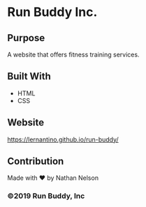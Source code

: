 # Run Buddy Inc.

## Purpose
A website that offers fitness training services.

## Built With
* HTML
* CSS

## Website
https://lernantino.github.io/run-buddy/

## Contribution
Made with ❤️ by Nathan Nelson

### ©️2019 Run Buddy, Inc 
